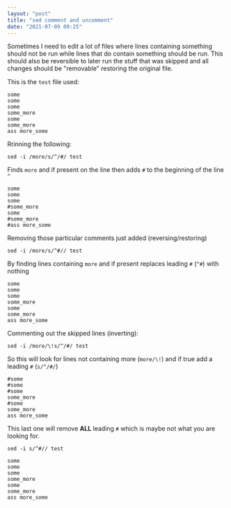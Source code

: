 ```yaml
---
layout: "post"
title: "sed comment and uncomment"
date: "2021-07-09 09:25"
---
```

Sometimes I need to edit a lot of files where lines containing something should not be run while lines that do contain something should be run. This should also be reversible to later run the stuff that was skipped and all changes should be "removable" restoring the original file.

This is the `test` file used:
```
some
some
some
some_more
some
some_more
ass more_some
```

Rrinning the following:

`sed -i /more/s/^/#/ test`

Finds `more` and if present on the line then adds `#` to the beginning of the line `^`

```
some
some
some
#some_more
some
#some_more
#ass more_some
```

Removing those particular comments just added (reversing/restoring)

 `sed -i /more/s/^#// test`

By finding lines containing `more` and if present replaces leading `#` (`^#`) with nothing

```
some
some
some
some_more
some
some_more
ass more_some
```

Commenting out the skipped lines (inverting):

 `sed -i /more/\!s/^/#/ test`

So this will look for lines not containing more (`more/\!`) and if true add a leading `#` (`s/^/#/`)

```
#some
#some
#some
some_more
#some
some_more
ass more_some
```

This last one will remove **ALL** leading `#` which is maybe not what you are looking for.

`sed -i s/^#// test`

```
some
some
some
some_more
some
some_more
ass more_some
```
